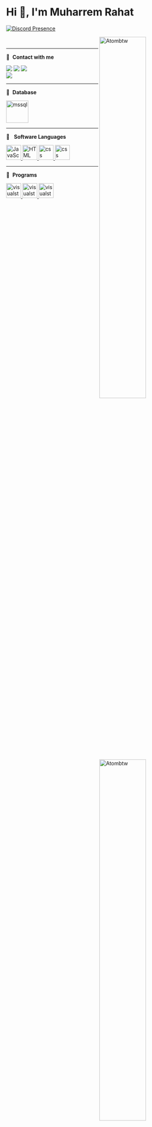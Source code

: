# Hi 👋, I'm Muharrem Rahat

[![Discord Presence](https://lanyard-profile-readme.vercel.app/api/365115548872212482 )](https://discord.com/users/atombtw#2658) 

<p><img align="right" width="50%" src="https://github-readme-stats.vercel.app/api/top-langs?username=Atombtw&theme=dark&show_icons=true&locale=en&layout=compact" alt="Atombtw"  /></p><p>&nbsp;<img align="right" width="50%" src="https://github-readme-stats.vercel.app/api?username=Atombtw&theme=dark&show_icons=true&locale=en" alt="Atombtw"  ></p>
<hr />

🔗 &nbsp;**Contact with me**
<p align="left">
<a href="https://discord.gg/ud7vnGd" target"blank_"><img src="https://img.shields.io/badge/Sea Team%20-7289DA.svg?&style=for-the-badge&logo=discord&logoColor=white"></a>
<a href="https://open.spotify.com/user/khdpmt5yinktmfujo1gsgax2b" target"blank_"><img src="https://img.shields.io/badge/Spotify%20-1ed760.svg?&style=for-the-badge&logo=spotify&logoColor=white"></a>
<a href="https://www.instagram.com/atombtw/" target"blank_"><img src="https://img.shields.io/badge/INSTAGRAM%20-DC3175.svg?&style=for-the-badge&logo=instagram&logoColor=white"></a>
</br><img src="https://komarev.com/ghpvc/?username=Atombtw&color=dc143c"/>
<hr />

🔗 &nbsp;**Database**
<p align="left">
<a href="https://www.microsoft.com/tr-tr/sql-server/sql-server-2019" target="_blank"> <img src="https://cdn.iconscout.com/icon/free/png-256/msql-458152.png" alt="mssql" width="60" height="60"/> </a>
 <hr /> 
 
🔗 &nbsp; **Software Languages**
<p align="left">  
<a href="#" target="_blank"> <img src="https://buldumz.com/wp-content/uploads/2021/03/JavaScript-yazilim-dili-300x300.png" alt="JavaScript" width="40" height="40"/> </a>
<a href="#" target="_blank"> <img src="https://cdn-icons-png.flaticon.com/512/732/732212.png" alt="HTML" width="40" height="40"/> </a>
<a href="#" target="_blank"> <img src="https://static.cdnlogo.com/logos/c/18/css.svg" alt="css" width="40" height="40"/> </a>
 <a href="#" target="_blank"> <img src="https://cdn.iconscout.com/icon/free/png-256/csharp-1-1175241.png" alt="css" width="40" height="40"/> </a>
 <hr />
 
🔗 &nbsp;**Programs**
<p align="left">
<a href="https://www.photoshop.com/en" target="_blank"> <img src="https://upload.wikimedia.org/wikipedia/commons/thumb/9/9a/Visual_Studio_Code_1.35_icon.svg/2048px-Visual_Studio_Code_1.35_icon.svg.png" alt="visualstudio" width="40" height="40"/> </a>
<a href="https://nodejs.org/en/" target="_blank"> <img src="https://www.pikpng.com/pngl/b/430-4309640_js-logo-nodejs-logo-clipart.png" alt="visualstudio" width="40" height="40"/> </a>
 <a href="https://visualstudio.microsoft.com/en/" target="_blank"> <img src="https://cdn.iconscout.com/icon/free/png-256/visualstudio-1-1174964.png" alt="visualstudio" width="40" height="40"/> </a>

<svg viewBox="-16 -32 880 192" width="880" height="192" xmlns="http://www.w3.org/2000/svg"><desc>Generated with https://github.com/Platane/snk</desc><style>@keyframes c0{1.06%{fill:var(--c1)}1.08%,to{fill:var(--ce)}}@keyframes c1{92.52%{fill:var(--c4)}92.54%,to{fill:var(--ce)}}@keyframes c2{50.17%{fill:var(--c2)}50.19%,to{fill:var(--ce)}}@keyframes c3{50.52%{fill:var(--c2)}50.54%,to{fill:var(--ce)}}@keyframes c4{89.67%{fill:var(--c3)}89.69%,to{fill:var(--ce)}}@keyframes c5{49.81%{fill:var(--c2)}49.83%,to{fill:var(--ce)}}@keyframes c6{90.74%{fill:var(--c3)}90.76%,to{fill:var(--ce)}}@keyframes c7{44.83%{fill:var(--c2)}44.85%,to{fill:var(--ce)}}@keyframes c8{44.47%{fill:var(--c1)}44.49%,to{fill:var(--ce)}}@keyframes c9{88.96%{fill:var(--c3)}88.98%,to{fill:var(--ce)}}@keyframes ca{49.46%{fill:var(--c2)}49.48%,to{fill:var(--ce)}}@keyframes cb{46.97%{fill:var(--c2)}46.99%,to{fill:var(--ce)}}@keyframes cc{49.1%{fill:var(--c2)}49.12%,to{fill:var(--ce)}}@keyframes cd{87.89%{fill:var(--c3)}87.91%,to{fill:var(--ce)}}@keyframes ce{45.54%{fill:var(--c2)}45.56%,to{fill:var(--ce)}}@keyframes cf{45.9%{fill:var(--c2)}45.92%,to{fill:var(--ce)}}@keyframes cg{19.56%{fill:var(--c1)}19.58%,to{fill:var(--ce)}}@keyframes ch{19.92%{fill:var(--c1)}19.94%,to{fill:var(--ce)}}@keyframes ci{4.97%{fill:var(--c1)}4.99%,to{fill:var(--ce)}}@keyframes cj{6.75%{fill:var(--c1)}6.77%,to{fill:var(--ce)}}@keyframes ck{7.11%{fill:var(--c1)}7.13%,to{fill:var(--ce)}}@keyframes cl{94.3%{fill:var(--c4)}94.32%,to{fill:var(--ce)}}@keyframes cm{20.27%{fill:var(--c1)}20.29%,to{fill:var(--ce)}}@keyframes cn{5.33%{fill:var(--c1)}5.35%,to{fill:var(--ce)}}@keyframes co{7.46%{fill:var(--c1)}7.48%,to{fill:var(--ce)}}@keyframes cp{7.82%{fill:var(--c1)}7.84%,to{fill:var(--ce)}}@keyframes cq{95.36%{fill:var(--c4)}95.38%,to{fill:var(--ce)}}@keyframes cr{5.68%{fill:var(--c1)}5.7%,to{fill:var(--ce)}}@keyframes cs{8.18%{fill:var(--c1)}8.2%,to{fill:var(--ce)}}@keyframes ct{9.24%{fill:var(--c1)}9.26%,to{fill:var(--ce)}}@keyframes cu{56.57%{fill:var(--c2)}56.59%,to{fill:var(--ce)}}@keyframes cv{54.79%{fill:var(--c2)}54.81%,to{fill:var(--ce)}}@keyframes cw{16.72%{fill:var(--c1)}16.74%,to{fill:var(--ce)}}@keyframes cx{55.15%{fill:var(--c2)}55.17%,to{fill:var(--ce)}}@keyframes cy{11.02%{fill:var(--c1)}11.04%,to{fill:var(--ce)}}@keyframes cz{11.38%{fill:var(--c1)}11.4%,to{fill:var(--ce)}}@keyframes c10{16%{fill:var(--c1)}16.02%,to{fill:var(--ce)}}@keyframes c11{11.73%{fill:var(--c1)}11.75%,to{fill:var(--ce)}}@keyframes c12{58.71%{fill:var(--c2)}58.73%,to{fill:var(--ce)}}@keyframes c13{12.45%{fill:var(--c1)}12.47%,to{fill:var(--ce)}}@keyframes c14{13.51%{fill:var(--c1)}13.53%,to{fill:var(--ce)}}@keyframes c15{13.87%{fill:var(--c1)}13.89%,to{fill:var(--ce)}}@keyframes c16{59.42%{fill:var(--c2)}59.44%,to{fill:var(--ce)}}@keyframes c17{82.2%{fill:var(--c3)}82.22%,to{fill:var(--ce)}}@keyframes c18{61.2%{fill:var(--c2)}61.22%,to{fill:var(--ce)}}@keyframes c19{27.75%{fill:var(--c1)}27.77%,to{fill:var(--ce)}}@keyframes c1a{34.15%{fill:var(--c1)}34.17%,to{fill:var(--ce)}}@keyframes c1b{33.8%{fill:var(--c1)}33.82%,to{fill:var(--ce)}}@keyframes c1c{63.69%{fill:var(--c2)}63.71%,to{fill:var(--ce)}}@keyframes c1d{29.17%{fill:var(--c1)}29.19%,to{fill:var(--ce)}}@keyframes c1e{31.31%{fill:var(--c1)}31.33%,to{fill:var(--ce)}}@keyframes c1f{66.89%{fill:var(--c2)}66.91%,to{fill:var(--ce)}}@keyframes c1g{70.45%{fill:var(--c2)}70.47%,to{fill:var(--ce)}}@keyframes c1h{71.16%{fill:var(--c3)}71.18%,to{fill:var(--ce)}}@keyframes c1i{70.81%{fill:var(--c2)}70.83%,to{fill:var(--ce)}}@keyframes u0{1.06%{transform:scale(0,1)}1.08%,4.97%{transform:scale(.04,1)}4.99%,5.33%{transform:scale(.07,1)}5.35%,5.68%{transform:scale(.11,1)}5.7%,6.75%{transform:scale(.15,1)}6.77%,7.11%{transform:scale(.19,1)}7.13%,7.46%{transform:scale(.22,1)}7.48%,7.82%{transform:scale(.26,1)}7.84%,8.18%{transform:scale(.3,1)}8.2%,9.24%{transform:scale(.33,1)}11.02%,9.26%{transform:scale(.37,1)}11.04%,11.38%{transform:scale(.41,1)}11.4%,11.73%{transform:scale(.44,1)}11.75%,12.45%{transform:scale(.48,1)}12.47%,13.51%{transform:scale(.52,1)}13.53%,13.87%{transform:scale(.56,1)}13.89%,16%{transform:scale(.59,1)}16.02%,16.72%{transform:scale(.63,1)}16.74%,19.56%{transform:scale(.67,1)}19.58%,19.92%{transform:scale(.7,1)}19.94%,20.27%{transform:scale(.74,1)}20.29%,27.75%{transform:scale(.78,1)}27.77%,29.17%{transform:scale(.81,1)}29.19%,31.31%{transform:scale(.85,1)}31.33%,33.8%{transform:scale(.89,1)}33.82%,34.15%{transform:scale(.93,1)}34.17%,44.47%{transform:scale(.96,1)}44.49%,to{transform:scale(1,1)}}@keyframes u1{44.83%{transform:scale(0,1)}44.85%,45.54%{transform:scale(.05,1)}45.56%,45.9%{transform:scale(.11,1)}45.92%,46.97%{transform:scale(.16,1)}46.99%,49.1%{transform:scale(.21,1)}49.12%,49.46%{transform:scale(.26,1)}49.48%,49.81%{transform:scale(.32,1)}49.83%,50.17%{transform:scale(.37,1)}50.19%,50.52%{transform:scale(.42,1)}50.54%,54.79%{transform:scale(.47,1)}54.81%,55.15%{transform:scale(.53,1)}55.17%,56.57%{transform:scale(.58,1)}56.59%,58.71%{transform:scale(.63,1)}58.73%,59.42%{transform:scale(.68,1)}59.44%,61.2%{transform:scale(.74,1)}61.22%,63.69%{transform:scale(.79,1)}63.71%,66.89%{transform:scale(.84,1)}66.91%,70.45%{transform:scale(.89,1)}70.47%,70.81%{transform:scale(.95,1)}70.83%,to{transform:scale(1,1)}}@keyframes u2{71.16%{transform:scale(0,1)}71.18%,82.2%{transform:scale(.17,1)}82.22%,87.89%{transform:scale(.33,1)}87.91%,88.96%{transform:scale(.5,1)}88.98%,89.67%{transform:scale(.67,1)}89.69%,90.74%{transform:scale(.83,1)}90.76%,to{transform:scale(1,1)}}@keyframes u3{92.52%{transform:scale(0,1)}92.54%,94.3%{transform:scale(.33,1)}94.32%,95.36%{transform:scale(.67,1)}95.38%,to{transform:scale(1,1)}}@keyframes s0{0%,99.64%{transform:translate(0,-16px)}1.07%{transform:translate(0,32px)}1.42%{transform:translate(-16px,32px)}1.78%{transform:translate(-16px,16px)}2.49%,90.04%{transform:translate(16px,16px)}3.2%{transform:translate(16px,-16px)}4.63%{transform:translate(80px,-16px)}4.98%{transform:translate(80px,0)}5.69%{transform:translate(112px,0)}6.05%{transform:translate(112px,16px)}6.76%,97.15%{transform:translate(80px,16px)}7.12%{transform:translate(80px,32px)}7.47%{transform:translate(96px,32px)}18.51%,7.83%,94.66%{transform:translate(96px,48px)}8.9%{transform:translate(144px,48px)}9.61%{transform:translate(144px,16px)}10.68%{transform:translate(192px,16px)}11.03%{transform:translate(192px,32px)}12.46%{transform:translate(256px,32px)}13.88%{transform:translate(256px,96px)}14.23%{transform:translate(240px,96px)}15.3%{transform:translate(240px,48px)}18.86%{transform:translate(96px,64px)}19.57%,43.06%{transform:translate(64px,64px)}19.93%{transform:translate(64px,80px)}20.28%,95.73%{transform:translate(80px,80px)}20.64%{transform:translate(80px,64px)}25.27%,38.08%{transform:translate(288px,64px)}25.62%,37.72%{transform:translate(288px,48px)}27.4%{transform:translate(368px,48px)}27.76%{transform:translate(368px,64px)}28.47%{transform:translate(400px,64px)}28.83%{transform:translate(400px,80px)}30.6%{transform:translate(480px,80px)}32.03%{transform:translate(480px,16px)}33.81%{transform:translate(400px,16px)}34.16%{transform:translate(400px,0)}34.52%{transform:translate(384px,0)}35.23%{transform:translate(384px,32px)}37.01%{transform:translate(304px,32px)}37.37%{transform:translate(304px,48px)}43.42%{transform:translate(64px,48px)}43.77%{transform:translate(48px,48px)}44.13%,46.26%{transform:translate(48px,32px)}44.48%,89.32%{transform:translate(32px,32px)}44.84%,90.39%{transform:translate(32px,16px)}45.55%,47.69%,97.51%{transform:translate(64px,16px)}45.91%{transform:translate(64px,32px)}46.98%{transform:translate(48px,0)}47.33%{transform:translate(64px,0)}48.04%{transform:translate(48px,16px)}49.11%,87.54%{transform:translate(48px,64px)}50.18%{transform:translate(0,64px)}50.53%{transform:translate(0,80px)}51.25%,88.26%{transform:translate(32px,80px)}51.6%{transform:translate(32px,64px)}54.45%{transform:translate(160px,64px)}54.8%{transform:translate(160px,80px)}55.16%{transform:translate(176px,80px)}56.23%{transform:translate(176px,32px)}56.58%{transform:translate(160px,32px)}56.94%{transform:translate(160px,16px)}60.14%{transform:translate(304px,16px)}61.21%{transform:translate(304px,64px)}70.11%{transform:translate(704px,64px)}70.46%{transform:translate(704px,48px)}70.82%{transform:translate(720px,48px)}71.17%{transform:translate(720px,32px)}81.14%{transform:translate(272px,32px)}82.21%{transform:translate(272px,80px)}82.56%{transform:translate(256px,80px)}82.92%{transform:translate(256px,64px)}87.9%{transform:translate(48px,80px)}89.68%{transform:translate(16px,32px)}90.75%{transform:translate(32px,0)}91.46%{transform:translate(0,0)}92.53%{transform:translate(0,48px)}95.37%{transform:translate(96px,80px)}98.22%{transform:translate(64px,-16px)}}@keyframes s1{0%,3.56%,99.64%{transform:translate(16px,-16px)}.36%{transform:translate(0,-16px)}1.42%{transform:translate(0,32px)}1.78%{transform:translate(-16px,32px)}2.14%{transform:translate(-16px,16px)}2.85%,90.39%{transform:translate(16px,16px)}4.98%{transform:translate(80px,-16px)}5.34%{transform:translate(80px,0)}6.05%{transform:translate(112px,0)}6.41%{transform:translate(112px,16px)}7.12%,97.51%{transform:translate(80px,16px)}7.47%{transform:translate(80px,32px)}7.83%{transform:translate(96px,32px)}18.86%,8.19%,95.02%{transform:translate(96px,48px)}9.25%{transform:translate(144px,48px)}9.96%{transform:translate(144px,16px)}11.03%{transform:translate(192px,16px)}11.39%{transform:translate(192px,32px)}12.81%{transform:translate(256px,32px)}14.23%{transform:translate(256px,96px)}14.59%{transform:translate(240px,96px)}15.66%{transform:translate(240px,48px)}19.22%{transform:translate(96px,64px)}19.93%,43.42%{transform:translate(64px,64px)}20.28%{transform:translate(64px,80px)}20.64%,96.09%{transform:translate(80px,80px)}21%{transform:translate(80px,64px)}25.62%,38.43%{transform:translate(288px,64px)}25.98%,38.08%{transform:translate(288px,48px)}27.76%{transform:translate(368px,48px)}28.11%{transform:translate(368px,64px)}28.83%{transform:translate(400px,64px)}29.18%{transform:translate(400px,80px)}30.96%{transform:translate(480px,80px)}32.38%{transform:translate(480px,16px)}34.16%{transform:translate(400px,16px)}34.52%{transform:translate(400px,0)}34.88%{transform:translate(384px,0)}35.59%{transform:translate(384px,32px)}37.37%{transform:translate(304px,32px)}37.72%{transform:translate(304px,48px)}43.77%{transform:translate(64px,48px)}44.13%{transform:translate(48px,48px)}44.48%,46.62%{transform:translate(48px,32px)}44.84%,89.68%{transform:translate(32px,32px)}45.2%,90.75%{transform:translate(32px,16px)}45.91%,48.04%,97.86%{transform:translate(64px,16px)}46.26%{transform:translate(64px,32px)}47.33%{transform:translate(48px,0)}47.69%{transform:translate(64px,0)}48.4%{transform:translate(48px,16px)}49.47%,87.9%{transform:translate(48px,64px)}50.53%{transform:translate(0,64px)}50.89%{transform:translate(0,80px)}51.6%,88.61%{transform:translate(32px,80px)}51.96%{transform:translate(32px,64px)}54.8%{transform:translate(160px,64px)}55.16%{transform:translate(160px,80px)}55.52%{transform:translate(176px,80px)}56.58%{transform:translate(176px,32px)}56.94%{transform:translate(160px,32px)}57.3%{transform:translate(160px,16px)}60.5%{transform:translate(304px,16px)}61.57%{transform:translate(304px,64px)}70.46%{transform:translate(704px,64px)}70.82%{transform:translate(704px,48px)}71.17%{transform:translate(720px,48px)}71.53%{transform:translate(720px,32px)}81.49%{transform:translate(272px,32px)}82.56%{transform:translate(272px,80px)}82.92%{transform:translate(256px,80px)}83.27%{transform:translate(256px,64px)}88.26%{transform:translate(48px,80px)}90.04%{transform:translate(16px,32px)}91.1%{transform:translate(32px,0)}91.81%{transform:translate(0,0)}92.88%{transform:translate(0,48px)}95.73%{transform:translate(96px,80px)}98.58%{transform:translate(64px,-16px)}}@keyframes s2{0%,99.64%{transform:translate(32px,-16px)}.71%{transform:translate(0,-16px)}1.78%{transform:translate(0,32px)}2.14%{transform:translate(-16px,32px)}2.49%{transform:translate(-16px,16px)}3.2%,90.75%{transform:translate(16px,16px)}3.91%{transform:translate(16px,-16px)}5.34%{transform:translate(80px,-16px)}5.69%{transform:translate(80px,0)}6.41%{transform:translate(112px,0)}6.76%{transform:translate(112px,16px)}7.47%,97.86%{transform:translate(80px,16px)}7.83%{transform:translate(80px,32px)}8.19%{transform:translate(96px,32px)}19.22%,8.54%,95.37%{transform:translate(96px,48px)}9.61%{transform:translate(144px,48px)}10.32%{transform:translate(144px,16px)}11.39%{transform:translate(192px,16px)}11.74%{transform:translate(192px,32px)}13.17%{transform:translate(256px,32px)}14.59%{transform:translate(256px,96px)}14.95%{transform:translate(240px,96px)}16.01%{transform:translate(240px,48px)}19.57%{transform:translate(96px,64px)}20.28%,43.77%{transform:translate(64px,64px)}20.64%{transform:translate(64px,80px)}21%,96.44%{transform:translate(80px,80px)}21.35%{transform:translate(80px,64px)}25.98%,38.79%{transform:translate(288px,64px)}26.33%,38.43%{transform:translate(288px,48px)}28.11%{transform:translate(368px,48px)}28.47%{transform:translate(368px,64px)}29.18%{transform:translate(400px,64px)}29.54%{transform:translate(400px,80px)}31.32%{transform:translate(480px,80px)}32.74%{transform:translate(480px,16px)}34.52%{transform:translate(400px,16px)}34.88%{transform:translate(400px,0)}35.23%{transform:translate(384px,0)}35.94%{transform:translate(384px,32px)}37.72%{transform:translate(304px,32px)}38.08%{transform:translate(304px,48px)}44.13%{transform:translate(64px,48px)}44.48%{transform:translate(48px,48px)}44.84%,46.98%{transform:translate(48px,32px)}45.2%,90.04%{transform:translate(32px,32px)}45.55%,91.1%{transform:translate(32px,16px)}46.26%,48.4%,98.22%{transform:translate(64px,16px)}46.62%{transform:translate(64px,32px)}47.69%{transform:translate(48px,0)}48.04%{transform:translate(64px,0)}48.75%{transform:translate(48px,16px)}49.82%,88.26%{transform:translate(48px,64px)}50.89%{transform:translate(0,64px)}51.25%{transform:translate(0,80px)}51.96%,88.97%{transform:translate(32px,80px)}52.31%{transform:translate(32px,64px)}55.16%{transform:translate(160px,64px)}55.52%{transform:translate(160px,80px)}55.87%{transform:translate(176px,80px)}56.94%{transform:translate(176px,32px)}57.3%{transform:translate(160px,32px)}57.65%{transform:translate(160px,16px)}60.85%{transform:translate(304px,16px)}61.92%{transform:translate(304px,64px)}70.82%{transform:translate(704px,64px)}71.17%{transform:translate(704px,48px)}71.53%{transform:translate(720px,48px)}71.89%{transform:translate(720px,32px)}81.85%{transform:translate(272px,32px)}82.92%{transform:translate(272px,80px)}83.27%{transform:translate(256px,80px)}83.63%{transform:translate(256px,64px)}88.61%{transform:translate(48px,80px)}90.39%{transform:translate(16px,32px)}91.46%{transform:translate(32px,0)}92.17%{transform:translate(0,0)}93.24%{transform:translate(0,48px)}96.09%{transform:translate(96px,80px)}98.93%{transform:translate(64px,-16px)}}@keyframes s3{0%,99.64%{transform:translate(48px,-16px)}1.07%{transform:translate(0,-16px)}2.14%{transform:translate(0,32px)}2.49%{transform:translate(-16px,32px)}2.85%{transform:translate(-16px,16px)}3.56%,91.1%{transform:translate(16px,16px)}4.27%{transform:translate(16px,-16px)}5.69%{transform:translate(80px,-16px)}6.05%{transform:translate(80px,0)}6.76%{transform:translate(112px,0)}7.12%{transform:translate(112px,16px)}7.83%,98.22%{transform:translate(80px,16px)}8.19%{transform:translate(80px,32px)}8.54%{transform:translate(96px,32px)}19.57%,8.9%,95.73%{transform:translate(96px,48px)}9.96%{transform:translate(144px,48px)}10.68%{transform:translate(144px,16px)}11.74%{transform:translate(192px,16px)}12.1%{transform:translate(192px,32px)}13.52%{transform:translate(256px,32px)}14.95%{transform:translate(256px,96px)}15.3%{transform:translate(240px,96px)}16.37%{transform:translate(240px,48px)}19.93%{transform:translate(96px,64px)}20.64%,44.13%{transform:translate(64px,64px)}21%{transform:translate(64px,80px)}21.35%,96.8%{transform:translate(80px,80px)}21.71%{transform:translate(80px,64px)}26.33%,39.15%{transform:translate(288px,64px)}26.69%,38.79%{transform:translate(288px,48px)}28.47%{transform:translate(368px,48px)}28.83%{transform:translate(368px,64px)}29.54%{transform:translate(400px,64px)}29.89%{transform:translate(400px,80px)}31.67%{transform:translate(480px,80px)}33.1%{transform:translate(480px,16px)}34.88%{transform:translate(400px,16px)}35.23%{transform:translate(400px,0)}35.59%{transform:translate(384px,0)}36.3%{transform:translate(384px,32px)}38.08%{transform:translate(304px,32px)}38.43%{transform:translate(304px,48px)}44.48%{transform:translate(64px,48px)}44.84%{transform:translate(48px,48px)}45.2%,47.33%{transform:translate(48px,32px)}45.55%,90.39%{transform:translate(32px,32px)}45.91%,91.46%{transform:translate(32px,16px)}46.62%,48.75%,98.58%{transform:translate(64px,16px)}46.98%{transform:translate(64px,32px)}48.04%{transform:translate(48px,0)}48.4%{transform:translate(64px,0)}49.11%{transform:translate(48px,16px)}50.18%,88.61%{transform:translate(48px,64px)}51.25%{transform:translate(0,64px)}51.6%{transform:translate(0,80px)}52.31%,89.32%{transform:translate(32px,80px)}52.67%{transform:translate(32px,64px)}55.52%{transform:translate(160px,64px)}55.87%{transform:translate(160px,80px)}56.23%{transform:translate(176px,80px)}57.3%{transform:translate(176px,32px)}57.65%{transform:translate(160px,32px)}58.01%{transform:translate(160px,16px)}61.21%{transform:translate(304px,16px)}62.28%{transform:translate(304px,64px)}71.17%{transform:translate(704px,64px)}71.53%{transform:translate(704px,48px)}71.89%{transform:translate(720px,48px)}72.24%{transform:translate(720px,32px)}82.21%{transform:translate(272px,32px)}83.27%{transform:translate(272px,80px)}83.63%{transform:translate(256px,80px)}83.99%{transform:translate(256px,64px)}88.97%{transform:translate(48px,80px)}90.75%{transform:translate(16px,32px)}91.81%{transform:translate(32px,0)}92.53%{transform:translate(0,0)}93.59%{transform:translate(0,48px)}96.44%{transform:translate(96px,80px)}99.29%{transform:translate(64px,-16px)}}:root{--cb:#1b1f230a;--cs:purple;--ce:#ebedf0;--c0:#ebedf0;--c1:#9be9a8;--c2:#40c463;--c3:#30a14e;--c4:#216e39}@media (prefers-color-scheme:dark){:root{--cb:#1b1f230a;--cs:purple;--ce:#161b22;--c1:#01311f;--c2:#034525;--c3:#0f6d31;--c4:#00c647}}.c{shape-rendering:geometricPrecision;fill:var(--ce);stroke-width:1px;stroke:var(--cb);animation:none 28100ms linear infinite}.c.c0{fill:var(--c1);animation-name:c0}.c.c1{fill:var(--c4);animation-name:c1}.c.c2,.c.c3{fill:var(--c2);animation-name:c2}.c.c3{animation-name:c3}.c.c4{fill:var(--c3);animation-name:c4}.c.c5{fill:var(--c2);animation-name:c5}.c.c6{fill:var(--c3);animation-name:c6}.c.c7{fill:var(--c2);animation-name:c7}.c.c8{fill:var(--c1);animation-name:c8}.c.c9{fill:var(--c3);animation-name:c9}.c.ca,.c.cb,.c.cc{fill:var(--c2);animation-name:ca}.c.cb,.c.cc{animation-name:cb}.c.cc{animation-name:cc}.c.cd{fill:var(--c3);animation-name:cd}.c.ce,.c.cf{fill:var(--c2);animation-name:ce}.c.cf{animation-name:cf}.c.cg,.c.ch{fill:var(--c1);animation-name:cg}.c.ch{animation-name:ch}.c.ci,.c.cj,.c.ck{fill:var(--c1);animation-name:ci}.c.cj,.c.ck{animation-name:cj}.c.ck{animation-name:ck}.c.cl{fill:var(--c4);animation-name:cl}.c.cm{fill:var(--c1);animation-name:cm}.c.cn,.c.co,.c.cp{fill:var(--c1);animation-name:cn}.c.co,.c.cp{animation-name:co}.c.cp{animation-name:cp}.c.cq{fill:var(--c4);animation-name:cq}.c.cr,.c.cs,.c.ct{fill:var(--c1);animation-name:cr}.c.cs,.c.ct{animation-name:cs}.c.ct{animation-name:ct}.c.cu,.c.cv{fill:var(--c2);animation-name:cu}.c.cv{animation-name:cv}.c.cw{fill:var(--c1);animation-name:cw}.c.cx{fill:var(--c2);animation-name:cx}.c.cy{fill:var(--c1);animation-name:cy}.c.c10,.c.c11,.c.cz{fill:var(--c1);animation-name:cz}.c.c10,.c.c11{animation-name:c10}.c.c11{animation-name:c11}.c.c12{fill:var(--c2);animation-name:c12}.c.c13,.c.c14,.c.c15{fill:var(--c1);animation-name:c13}.c.c14,.c.c15{animation-name:c14}.c.c15{animation-name:c15}.c.c16{fill:var(--c2);animation-name:c16}.c.c17{fill:var(--c3);animation-name:c17}.c.c18{fill:var(--c2);animation-name:c18}.c.c19,.c.c1a,.c.c1b{fill:var(--c1);animation-name:c19}.c.c1a,.c.c1b{animation-name:c1a}.c.c1b{animation-name:c1b}.c.c1c{fill:var(--c2);animation-name:c1c}.c.c1d,.c.c1e{fill:var(--c1);animation-name:c1d}.c.c1e{animation-name:c1e}.c.c1f,.c.c1g{fill:var(--c2);animation-name:c1f}.c.c1g{animation-name:c1g}.c.c1h{fill:var(--c3);animation-name:c1h}.c.c1i{fill:var(--c2);animation-name:c1i}.s,.u{animation:none linear 28100ms infinite}.u,.u.u0{transform-origin:0 0}.u{transform:scale(0,1)}.u.u0{fill:var(--c1);animation-name:u0}.u.u1{fill:var(--c2);animation-name:u1;transform-origin:416.3px 0}.u.u2{fill:var(--c3);animation-name:u2;transform-origin:709.2px 0}.u.u3{fill:var(--c4);animation-name:u3;transform-origin:801.7px 0}.s{shape-rendering:geometricPrecision;fill:var(--cs)}.s.s0{transform:translate(0,-16px);animation-name:s0}.s.s1{transform:translate(16px,-16px);animation-name:s1}.s.s2{transform:translate(32px,-16px);animation-name:s2}.s.s3{transform:translate(48px,-16px);animation-name:s3}</style><rect class="c" x="2" y="2" rx="2" ry="2" width="12" height="12"/><rect class="c" x="2" y="18" rx="2" ry="2" width="12" height="12"/><rect class="c c0" x="2" y="34" rx="2" ry="2" width="12" height="12"/><rect class="c c1" x="2" y="50" rx="2" ry="2" width="12" height="12"/><rect class="c c2" x="2" y="66" rx="2" ry="2" width="12" height="12"/><rect class="c c3" x="2" y="82" rx="2" ry="2" width="12" height="12"/><rect class="c" x="2" y="98" rx="2" ry="2" width="12" height="12"/><rect class="c" x="18" y="2" rx="2" ry="2" width="12" height="12"/><rect class="c" x="18" y="18" rx="2" ry="2" width="12" height="12"/><rect class="c c4" x="18" y="34" rx="2" ry="2" width="12" height="12"/><rect class="c" x="18" y="50" rx="2" ry="2" width="12" height="12"/><rect class="c c5" x="18" y="66" rx="2" ry="2" width="12" height="12"/><rect class="c" x="18" y="82" rx="2" ry="2" width="12" height="12"/><rect class="c" x="18" y="98" rx="2" ry="2" width="12" height="12"/><rect class="c c6" x="34" y="2" rx="2" ry="2" width="12" height="12"/><rect class="c c7" x="34" y="18" rx="2" ry="2" width="12" height="12"/><rect class="c c8" x="34" y="34" rx="2" ry="2" width="12" height="12"/><rect class="c c9" x="34" y="50" rx="2" ry="2" width="12" height="12"/><rect class="c ca" x="34" y="66" rx="2" ry="2" width="12" height="12"/><rect class="c" x="34" y="82" rx="2" ry="2" width="12" height="12"/><rect class="c" x="34" y="98" rx="2" ry="2" width="12" height="12"/><rect class="c cb" x="50" y="2" rx="2" ry="2" width="12" height="12"/><rect class="c" x="50" y="18" rx="2" ry="2" width="12" height="12"/><rect class="c" x="50" y="34" rx="2" ry="2" width="12" height="12"/><rect class="c" x="50" y="50" rx="2" ry="2" width="12" height="12"/><rect class="c cc" x="50" y="66" rx="2" ry="2" width="12" height="12"/><rect class="c cd" x="50" y="82" rx="2" ry="2" width="12" height="12"/><rect class="c" x="50" y="98" rx="2" ry="2" width="12" height="12"/><rect class="c" x="66" y="2" rx="2" ry="2" width="12" height="12"/><rect class="c ce" x="66" y="18" rx="2" ry="2" width="12" height="12"/><rect class="c cf" x="66" y="34" rx="2" ry="2" width="12" height="12"/><rect class="c" x="66" y="50" rx="2" ry="2" width="12" height="12"/><rect class="c cg" x="66" y="66" rx="2" ry="2" width="12" height="12"/><rect class="c ch" x="66" y="82" rx="2" ry="2" width="12" height="12"/><rect class="c" x="66" y="98" rx="2" ry="2" width="12" height="12"/><rect class="c ci" x="82" y="2" rx="2" ry="2" width="12" height="12"/><rect class="c cj" x="82" y="18" rx="2" ry="2" width="12" height="12"/><rect class="c ck" x="82" y="34" rx="2" ry="2" width="12" height="12"/><rect class="c cl" x="82" y="50" rx="2" ry="2" width="12" height="12"/><rect class="c" x="82" y="66" rx="2" ry="2" width="12" height="12"/><rect class="c cm" x="82" y="82" rx="2" ry="2" width="12" height="12"/><rect class="c" x="82" y="98" rx="2" ry="2" width="12" height="12"/><rect class="c cn" x="98" y="2" rx="2" ry="2" width="12" height="12"/><rect class="c" x="98" y="18" rx="2" ry="2" width="12" height="12"/><rect class="c co" x="98" y="34" rx="2" ry="2" width="12" height="12"/><rect class="c cp" x="98" y="50" rx="2" ry="2" width="12" height="12"/><rect class="c" x="98" y="66" rx="2" ry="2" width="12" height="12"/><rect class="c cq" x="98" y="82" rx="2" ry="2" width="12" height="12"/><rect class="c" x="98" y="98" rx="2" ry="2" width="12" height="12"/><rect class="c cr" x="114" y="2" rx="2" ry="2" width="12" height="12"/><rect class="c" x="114" y="18" rx="2" ry="2" width="12" height="12"/><rect class="c" x="114" y="34" rx="2" ry="2" width="12" height="12"/><rect class="c cs" x="114" y="50" rx="2" ry="2" width="12" height="12"/><rect class="c" x="114" y="66" rx="2" ry="2" width="12" height="12"/><rect class="c" x="114" y="82" rx="2" ry="2" width="12" height="12"/><rect class="c" x="114" y="98" rx="2" ry="2" width="12" height="12"/><rect class="c" x="130" y="2" rx="2" ry="2" width="12" height="12"/><rect class="c" x="130" y="18" rx="2" ry="2" width="12" height="12"/><rect class="c" x="130" y="34" rx="2" ry="2" width="12" height="12"/><rect class="c" x="130" y="50" rx="2" ry="2" width="12" height="12"/><rect class="c" x="130" y="66" rx="2" ry="2" width="12" height="12"/><rect class="c" x="130" y="82" rx="2" ry="2" width="12" height="12"/><rect class="c" x="130" y="98" rx="2" ry="2" width="12" height="12"/><rect class="c" x="146" y="2" rx="2" ry="2" width="12" height="12"/><rect class="c" x="146" y="18" rx="2" ry="2" width="12" height="12"/><rect class="c ct" x="146" y="34" rx="2" ry="2" width="12" height="12"/><rect class="c" x="146" y="50" rx="2" ry="2" width="12" height="12"/><rect class="c" x="146" y="66" rx="2" ry="2" width="12" height="12"/><rect class="c" x="146" y="82" rx="2" ry="2" width="12" height="12"/><rect class="c" x="146" y="98" rx="2" ry="2" width="12" height="12"/><rect class="c" x="162" y="2" rx="2" ry="2" width="12" height="12"/><rect class="c" x="162" y="18" rx="2" ry="2" width="12" height="12"/><rect class="c cu" x="162" y="34" rx="2" ry="2" width="12" height="12"/><rect class="c" x="162" y="50" rx="2" ry="2" width="12" height="12"/><rect class="c" x="162" y="66" rx="2" ry="2" width="12" height="12"/><rect class="c cv" x="162" y="82" rx="2" ry="2" width="12" height="12"/><rect class="c" x="162" y="98" rx="2" ry="2" width="12" height="12"/><rect class="c" x="178" y="2" rx="2" ry="2" width="12" height="12"/><rect class="c" x="178" y="18" rx="2" ry="2" width="12" height="12"/><rect class="c" x="178" y="34" rx="2" ry="2" width="12" height="12"/><rect class="c cw" x="178" y="50" rx="2" ry="2" width="12" height="12"/><rect class="c" x="178" y="66" rx="2" ry="2" width="12" height="12"/><rect class="c cx" x="178" y="82" rx="2" ry="2" width="12" height="12"/><rect class="c" x="178" y="98" rx="2" ry="2" width="12" height="12"/><rect class="c" x="194" y="2" rx="2" ry="2" width="12" height="12"/><rect class="c" x="194" y="18" rx="2" ry="2" width="12" height="12"/><rect class="c cy" x="194" y="34" rx="2" ry="2" width="12" height="12"/><rect class="c" x="194" y="50" rx="2" ry="2" width="12" height="12"/><rect class="c" x="194" y="66" rx="2" ry="2" width="12" height="12"/><rect class="c" x="194" y="82" rx="2" ry="2" width="12" height="12"/><rect class="c" x="194" y="98" rx="2" ry="2" width="12" height="12"/><rect class="c" x="210" y="2" rx="2" ry="2" width="12" height="12"/><rect class="c" x="210" y="18" rx="2" ry="2" width="12" height="12"/><rect class="c cz" x="210" y="34" rx="2" ry="2" width="12" height="12"/><rect class="c c10" x="210" y="50" rx="2" ry="2" width="12" height="12"/><rect class="c" x="210" y="66" rx="2" ry="2" width="12" height="12"/><rect class="c" x="210" y="82" rx="2" ry="2" width="12" height="12"/><rect class="c" x="210" y="98" rx="2" ry="2" width="12" height="12"/><rect class="c" x="226" y="2" rx="2" ry="2" width="12" height="12"/><rect class="c" x="226" y="18" rx="2" ry="2" width="12" height="12"/><rect class="c c11" x="226" y="34" rx="2" ry="2" width="12" height="12"/><rect class="c" x="226" y="50" rx="2" ry="2" width="12" height="12"/><rect class="c" x="226" y="66" rx="2" ry="2" width="12" height="12"/><rect class="c" x="226" y="82" rx="2" ry="2" width="12" height="12"/><rect class="c" x="226" y="98" rx="2" ry="2" width="12" height="12"/><rect class="c" x="242" y="2" rx="2" ry="2" width="12" height="12"/><rect class="c c12" x="242" y="18" rx="2" ry="2" width="12" height="12"/><rect class="c" x="242" y="34" rx="2" ry="2" width="12" height="12"/><rect class="c" x="242" y="50" rx="2" ry="2" width="12" height="12"/><rect class="c" x="242" y="66" rx="2" ry="2" width="12" height="12"/><rect class="c" x="242" y="82" rx="2" ry="2" width="12" height="12"/><rect class="c" x="242" y="98" rx="2" ry="2" width="12" height="12"/><rect class="c" x="258" y="2" rx="2" ry="2" width="12" height="12"/><rect class="c" x="258" y="18" rx="2" ry="2" width="12" height="12"/><rect class="c c13" x="258" y="34" rx="2" ry="2" width="12" height="12"/><rect class="c" x="258" y="50" rx="2" ry="2" width="12" height="12"/><rect class="c" x="258" y="66" rx="2" ry="2" width="12" height="12"/><rect class="c c14" x="258" y="82" rx="2" ry="2" width="12" height="12"/><rect class="c c15" x="258" y="98" rx="2" ry="2" width="12" height="12"/><rect class="c" x="274" y="2" rx="2" ry="2" width="12" height="12"/><rect class="c c16" x="274" y="18" rx="2" ry="2" width="12" height="12"/><rect class="c" x="274" y="34" rx="2" ry="2" width="12" height="12"/><rect class="c" x="274" y="50" rx="2" ry="2" width="12" height="12"/><rect class="c" x="274" y="66" rx="2" ry="2" width="12" height="12"/><rect class="c c17" x="274" y="82" rx="2" ry="2" width="12" height="12"/><rect class="c" x="274" y="98" rx="2" ry="2" width="12" height="12"/><rect class="c" x="290" y="2" rx="2" ry="2" width="12" height="12"/><rect class="c" x="290" y="18" rx="2" ry="2" width="12" height="12"/><rect class="c" x="290" y="34" rx="2" ry="2" width="12" height="12"/><rect class="c" x="290" y="50" rx="2" ry="2" width="12" height="12"/><rect class="c" x="290" y="66" rx="2" ry="2" width="12" height="12"/><rect class="c" x="290" y="82" rx="2" ry="2" width="12" height="12"/><rect class="c" x="290" y="98" rx="2" ry="2" width="12" height="12"/><rect class="c" x="306" y="2" rx="2" ry="2" width="12" height="12"/><rect class="c" x="306" y="18" rx="2" ry="2" width="12" height="12"/><rect class="c" x="306" y="34" rx="2" ry="2" width="12" height="12"/><rect class="c" x="306" y="50" rx="2" ry="2" width="12" height="12"/><rect class="c c18" x="306" y="66" rx="2" ry="2" width="12" height="12"/><rect class="c" x="306" y="82" rx="2" ry="2" width="12" height="12"/><rect class="c" x="306" y="98" rx="2" ry="2" width="12" height="12"/><rect class="c" x="322" y="2" rx="2" ry="2" width="12" height="12"/><rect class="c" x="322" y="18" rx="2" ry="2" width="12" height="12"/><rect class="c" x="322" y="34" rx="2" ry="2" width="12" height="12"/><rect class="c" x="322" y="50" rx="2" ry="2" width="12" height="12"/><rect class="c" x="322" y="66" rx="2" ry="2" width="12" height="12"/><rect class="c" x="322" y="82" rx="2" ry="2" width="12" height="12"/><rect class="c" x="322" y="98" rx="2" ry="2" width="12" height="12"/><rect class="c" x="338" y="2" rx="2" ry="2" width="12" height="12"/><rect class="c" x="338" y="18" rx="2" ry="2" width="12" height="12"/><rect class="c" x="338" y="34" rx="2" ry="2" width="12" height="12"/><rect class="c" x="338" y="50" rx="2" ry="2" width="12" height="12"/><rect class="c" x="338" y="66" rx="2" ry="2" width="12" height="12"/><rect class="c" x="338" y="82" rx="2" ry="2" width="12" height="12"/><rect class="c" x="338" y="98" rx="2" ry="2" width="12" height="12"/><rect class="c" x="354" y="2" rx="2" ry="2" width="12" height="12"/><rect class="c" x="354" y="18" rx="2" ry="2" width="12" height="12"/><rect class="c" x="354" y="34" rx="2" ry="2" width="12" height="12"/><rect class="c" x="354" y="50" rx="2" ry="2" width="12" height="12"/><rect class="c" x="354" y="66" rx="2" ry="2" width="12" height="12"/><rect class="c" x="354" y="82" rx="2" ry="2" width="12" height="12"/><rect class="c" x="354" y="98" rx="2" ry="2" width="12" height="12"/><rect class="c" x="370" y="2" rx="2" ry="2" width="12" height="12"/><rect class="c" x="370" y="18" rx="2" ry="2" width="12" height="12"/><rect class="c" x="370" y="34" rx="2" ry="2" width="12" height="12"/><rect class="c" x="370" y="50" rx="2" ry="2" width="12" height="12"/><rect class="c c19" x="370" y="66" rx="2" ry="2" width="12" height="12"/><rect class="c" x="370" y="82" rx="2" ry="2" width="12" height="12"/><rect class="c" x="370" y="98" rx="2" ry="2" width="12" height="12"/><rect class="c" x="386" y="2" rx="2" ry="2" width="12" height="12"/><rect class="c" x="386" y="18" rx="2" ry="2" width="12" height="12"/><rect class="c" x="386" y="34" rx="2" ry="2" width="12" height="12"/><rect class="c" x="386" y="50" rx="2" ry="2" width="12" height="12"/><rect class="c" x="386" y="66" rx="2" ry="2" width="12" height="12"/><rect class="c" x="386" y="82" rx="2" ry="2" width="12" height="12"/><rect class="c" x="386" y="98" rx="2" ry="2" width="12" height="12"/><rect class="c c1a" x="402" y="2" rx="2" ry="2" width="12" height="12"/><rect class="c c1b" x="402" y="18" rx="2" ry="2" width="12" height="12"/><rect class="c" x="402" y="34" rx="2" ry="2" width="12" height="12"/><rect class="c" x="402" y="50" rx="2" ry="2" width="12" height="12"/><rect class="c" x="402" y="66" rx="2" ry="2" width="12" height="12"/><rect class="c" x="402" y="82" rx="2" ry="2" width="12" height="12"/><rect class="c" x="402" y="98" rx="2" ry="2" width="12" height="12"/><rect class="c" x="418" y="2" rx="2" ry="2" width="12" height="12"/><rect class="c" x="418" y="18" rx="2" ry="2" width="12" height="12"/><rect class="c" x="418" y="34" rx="2" ry="2" width="12" height="12"/><rect class="c" x="418" y="50" rx="2" ry="2" width="12" height="12"/><rect class="c c1c" x="418" y="66" rx="2" ry="2" width="12" height="12"/><rect class="c c1d" x="418" y="82" rx="2" ry="2" width="12" height="12"/><rect class="c" x="418" y="98" rx="2" ry="2" width="12" height="12"/><rect class="c" x="434" y="2" rx="2" ry="2" width="12" height="12"/><rect class="c" x="434" y="18" rx="2" ry="2" width="12" height="12"/><rect class="c" x="434" y="34" rx="2" ry="2" width="12" height="12"/><rect class="c" x="434" y="50" rx="2" ry="2" width="12" height="12"/><rect class="c" x="434" y="66" rx="2" ry="2" width="12" height="12"/><rect class="c" x="434" y="82" rx="2" ry="2" width="12" height="12"/><rect class="c" x="434" y="98" rx="2" ry="2" width="12" height="12"/><rect class="c" x="450" y="2" rx="2" ry="2" width="12" height="12"/><rect class="c" x="450" y="18" rx="2" ry="2" width="12" height="12"/><rect class="c" x="450" y="34" rx="2" ry="2" width="12" height="12"/><rect class="c" x="450" y="50" rx="2" ry="2" width="12" height="12"/><rect class="c" x="450" y="66" rx="2" ry="2" width="12" height="12"/><rect class="c" x="450" y="82" rx="2" ry="2" width="12" height="12"/><rect class="c" x="450" y="98" rx="2" ry="2" width="12" height="12"/><rect class="c" x="466" y="2" rx="2" ry="2" width="12" height="12"/><rect class="c" x="466" y="18" rx="2" ry="2" width="12" height="12"/><rect class="c" x="466" y="34" rx="2" ry="2" width="12" height="12"/><rect class="c" x="466" y="50" rx="2" ry="2" width="12" height="12"/><rect class="c" x="466" y="66" rx="2" ry="2" width="12" height="12"/><rect class="c" x="466" y="82" rx="2" ry="2" width="12" height="12"/><rect class="c" x="466" y="98" rx="2" ry="2" width="12" height="12"/><rect class="c" x="482" y="2" rx="2" ry="2" width="12" height="12"/><rect class="c" x="482" y="18" rx="2" ry="2" width="12" height="12"/><rect class="c" x="482" y="34" rx="2" ry="2" width="12" height="12"/><rect class="c c1e" x="482" y="50" rx="2" ry="2" width="12" height="12"/><rect class="c" x="482" y="66" rx="2" ry="2" width="12" height="12"/><rect class="c" x="482" y="82" rx="2" ry="2" width="12" height="12"/><rect class="c" x="482" y="98" rx="2" ry="2" width="12" height="12"/><rect class="c" x="498" y="2" rx="2" ry="2" width="12" height="12"/><rect class="c" x="498" y="18" rx="2" ry="2" width="12" height="12"/><rect class="c" x="498" y="34" rx="2" ry="2" width="12" height="12"/><rect class="c" x="498" y="50" rx="2" ry="2" width="12" height="12"/><rect class="c" x="498" y="66" rx="2" ry="2" width="12" height="12"/><rect class="c" x="498" y="82" rx="2" ry="2" width="12" height="12"/><rect class="c" x="498" y="98" rx="2" ry="2" width="12" height="12"/><rect class="c" x="514" y="2" rx="2" ry="2" width="12" height="12"/><rect class="c" x="514" y="18" rx="2" ry="2" width="12" height="12"/><rect class="c" x="514" y="34" rx="2" ry="2" width="12" height="12"/><rect class="c" x="514" y="50" rx="2" ry="2" width="12" height="12"/><rect class="c" x="514" y="66" rx="2" ry="2" width="12" height="12"/><rect class="c" x="514" y="82" rx="2" ry="2" width="12" height="12"/><rect class="c" x="514" y="98" rx="2" ry="2" width="12" height="12"/><rect class="c" x="530" y="2" rx="2" ry="2" width="12" height="12"/><rect class="c" x="530" y="18" rx="2" ry="2" width="12" height="12"/><rect class="c" x="530" y="34" rx="2" ry="2" width="12" height="12"/><rect class="c" x="530" y="50" rx="2" ry="2" width="12" height="12"/><rect class="c" x="530" y="66" rx="2" ry="2" width="12" height="12"/><rect class="c" x="530" y="82" rx="2" ry="2" width="12" height="12"/><rect class="c" x="530" y="98" rx="2" ry="2" width="12" height="12"/><rect class="c" x="546" y="2" rx="2" ry="2" width="12" height="12"/><rect class="c" x="546" y="18" rx="2" ry="2" width="12" height="12"/><rect class="c" x="546" y="34" rx="2" ry="2" width="12" height="12"/><rect class="c" x="546" y="50" rx="2" ry="2" width="12" height="12"/><rect class="c" x="546" y="66" rx="2" ry="2" width="12" height="12"/><rect class="c" x="546" y="82" rx="2" ry="2" width="12" height="12"/><rect class="c" x="546" y="98" rx="2" ry="2" width="12" height="12"/><rect class="c" x="562" y="2" rx="2" ry="2" width="12" height="12"/><rect class="c" x="562" y="18" rx="2" ry="2" width="12" height="12"/><rect class="c" x="562" y="34" rx="2" ry="2" width="12" height="12"/><rect class="c" x="562" y="50" rx="2" ry="2" width="12" height="12"/><rect class="c c1f" x="562" y="66" rx="2" ry="2" width="12" height="12"/><rect class="c" x="562" y="82" rx="2" ry="2" width="12" height="12"/><rect class="c" x="562" y="98" rx="2" ry="2" width="12" height="12"/><rect class="c" x="578" y="2" rx="2" ry="2" width="12" height="12"/><rect class="c" x="578" y="18" rx="2" ry="2" width="12" height="12"/><rect class="c" x="578" y="34" rx="2" ry="2" width="12" height="12"/><rect class="c" x="578" y="50" rx="2" ry="2" width="12" height="12"/><rect class="c" x="578" y="66" rx="2" ry="2" width="12" height="12"/><rect class="c" x="578" y="82" rx="2" ry="2" width="12" height="12"/><rect class="c" x="578" y="98" rx="2" ry="2" width="12" height="12"/><rect class="c" x="594" y="2" rx="2" ry="2" width="12" height="12"/><rect class="c" x="594" y="18" rx="2" ry="2" width="12" height="12"/><rect class="c" x="594" y="34" rx="2" ry="2" width="12" height="12"/><rect class="c" x="594" y="50" rx="2" ry="2" width="12" height="12"/><rect class="c" x="594" y="66" rx="2" ry="2" width="12" height="12"/><rect class="c" x="594" y="82" rx="2" ry="2" width="12" height="12"/><rect class="c" x="594" y="98" rx="2" ry="2" width="12" height="12"/><rect class="c" x="610" y="2" rx="2" ry="2" width="12" height="12"/><rect class="c" x="610" y="18" rx="2" ry="2" width="12" height="12"/><rect class="c" x="610" y="34" rx="2" ry="2" width="12" height="12"/><rect class="c" x="610" y="50" rx="2" ry="2" width="12" height="12"/><rect class="c" x="610" y="66" rx="2" ry="2" width="12" height="12"/><rect class="c" x="610" y="82" rx="2" ry="2" width="12" height="12"/><rect class="c" x="610" y="98" rx="2" ry="2" width="12" height="12"/><rect class="c" x="626" y="2" rx="2" ry="2" width="12" height="12"/><rect class="c" x="626" y="18" rx="2" ry="2" width="12" height="12"/><rect class="c" x="626" y="34" rx="2" ry="2" width="12" height="12"/><rect class="c" x="626" y="50" rx="2" ry="2" width="12" height="12"/><rect class="c" x="626" y="66" rx="2" ry="2" width="12" height="12"/><rect class="c" x="626" y="82" rx="2" ry="2" width="12" height="12"/><rect class="c" x="626" y="98" rx="2" ry="2" width="12" height="12"/><rect class="c" x="642" y="2" rx="2" ry="2" width="12" height="12"/><rect class="c" x="642" y="18" rx="2" ry="2" width="12" height="12"/><rect class="c" x="642" y="34" rx="2" ry="2" width="12" height="12"/><rect class="c" x="642" y="50" rx="2" ry="2" width="12" height="12"/><rect class="c" x="642" y="66" rx="2" ry="2" width="12" height="12"/><rect class="c" x="642" y="82" rx="2" ry="2" width="12" height="12"/><rect class="c" x="642" y="98" rx="2" ry="2" width="12" height="12"/><rect class="c" x="658" y="2" rx="2" ry="2" width="12" height="12"/><rect class="c" x="658" y="18" rx="2" ry="2" width="12" height="12"/><rect class="c" x="658" y="34" rx="2" ry="2" width="12" height="12"/><rect class="c" x="658" y="50" rx="2" ry="2" width="12" height="12"/><rect class="c" x="658" y="66" rx="2" ry="2" width="12" height="12"/><rect class="c" x="658" y="82" rx="2" ry="2" width="12" height="12"/><rect class="c" x="658" y="98" rx="2" ry="2" width="12" height="12"/><rect class="c" x="674" y="2" rx="2" ry="2" width="12" height="12"/><rect class="c" x="674" y="18" rx="2" ry="2" width="12" height="12"/><rect class="c" x="674" y="34" rx="2" ry="2" width="12" height="12"/><rect class="c" x="674" y="50" rx="2" ry="2" width="12" height="12"/><rect class="c" x="674" y="66" rx="2" ry="2" width="12" height="12"/><rect class="c" x="674" y="82" rx="2" ry="2" width="12" height="12"/><rect class="c" x="674" y="98" rx="2" ry="2" width="12" height="12"/><rect class="c" x="690" y="2" rx="2" ry="2" width="12" height="12"/><rect class="c" x="690" y="18" rx="2" ry="2" width="12" height="12"/><rect class="c" x="690" y="34" rx="2" ry="2" width="12" height="12"/><rect class="c" x="690" y="50" rx="2" ry="2" width="12" height="12"/><rect class="c" x="690" y="66" rx="2" ry="2" width="12" height="12"/><rect class="c" x="690" y="82" rx="2" ry="2" width="12" height="12"/><rect class="c" x="690" y="98" rx="2" ry="2" width="12" height="12"/><rect class="c" x="706" y="2" rx="2" ry="2" width="12" height="12"/><rect class="c" x="706" y="18" rx="2" ry="2" width="12" height="12"/><rect class="c" x="706" y="34" rx="2" ry="2" width="12" height="12"/><rect class="c c1g" x="706" y="50" rx="2" ry="2" width="12" height="12"/><rect class="c" x="706" y="66" rx="2" ry="2" width="12" height="12"/><rect class="c" x="706" y="82" rx="2" ry="2" width="12" height="12"/><rect class="c" x="706" y="98" rx="2" ry="2" width="12" height="12"/><rect class="c" x="722" y="2" rx="2" ry="2" width="12" height="12"/><rect class="c" x="722" y="18" rx="2" ry="2" width="12" height="12"/><rect class="c c1h" x="722" y="34" rx="2" ry="2" width="12" height="12"/><rect class="c c1i" x="722" y="50" rx="2" ry="2" width="12" height="12"/><rect class="c" x="722" y="66" rx="2" ry="2" width="12" height="12"/><rect class="c" x="722" y="82" rx="2" ry="2" width="12" height="12"/><rect class="c" x="722" y="98" rx="2" ry="2" width="12" height="12"/><rect class="c" x="738" y="2" rx="2" ry="2" width="12" height="12"/><rect class="c" x="738" y="18" rx="2" ry="2" width="12" height="12"/><rect class="c" x="738" y="34" rx="2" ry="2" width="12" height="12"/><rect class="c" x="738" y="50" rx="2" ry="2" width="12" height="12"/><rect class="c" x="738" y="66" rx="2" ry="2" width="12" height="12"/><rect class="c" x="738" y="82" rx="2" ry="2" width="12" height="12"/><rect class="c" x="738" y="98" rx="2" ry="2" width="12" height="12"/><rect class="c" x="754" y="2" rx="2" ry="2" width="12" height="12"/><rect class="c" x="754" y="18" rx="2" ry="2" width="12" height="12"/><rect class="c" x="754" y="34" rx="2" ry="2" width="12" height="12"/><rect class="c" x="754" y="50" rx="2" ry="2" width="12" height="12"/><rect class="c" x="754" y="66" rx="2" ry="2" width="12" height="12"/><rect class="c" x="754" y="82" rx="2" ry="2" width="12" height="12"/><rect class="c" x="754" y="98" rx="2" ry="2" width="12" height="12"/><rect class="c" x="770" y="2" rx="2" ry="2" width="12" height="12"/><rect class="c" x="770" y="18" rx="2" ry="2" width="12" height="12"/><rect class="c" x="770" y="34" rx="2" ry="2" width="12" height="12"/><rect class="c" x="770" y="50" rx="2" ry="2" width="12" height="12"/><rect class="c" x="770" y="66" rx="2" ry="2" width="12" height="12"/><rect class="c" x="770" y="82" rx="2" ry="2" width="12" height="12"/><rect class="c" x="770" y="98" rx="2" ry="2" width="12" height="12"/><rect class="c" x="786" y="2" rx="2" ry="2" width="12" height="12"/><rect class="c" x="786" y="18" rx="2" ry="2" width="12" height="12"/><rect class="c" x="786" y="34" rx="2" ry="2" width="12" height="12"/><rect class="c" x="786" y="50" rx="2" ry="2" width="12" height="12"/><rect class="c" x="786" y="66" rx="2" ry="2" width="12" height="12"/><rect class="c" x="786" y="82" rx="2" ry="2" width="12" height="12"/><rect class="c" x="786" y="98" rx="2" ry="2" width="12" height="12"/><rect class="c" x="802" y="2" rx="2" ry="2" width="12" height="12"/><rect class="c" x="802" y="18" rx="2" ry="2" width="12" height="12"/><rect class="c" x="802" y="34" rx="2" ry="2" width="12" height="12"/><rect class="c" x="802" y="50" rx="2" ry="2" width="12" height="12"/><rect class="c" x="802" y="66" rx="2" ry="2" width="12" height="12"/><rect class="c" x="802" y="82" rx="2" ry="2" width="12" height="12"/><rect class="c" x="802" y="98" rx="2" ry="2" width="12" height="12"/><rect class="c" x="818" y="2" rx="2" ry="2" width="12" height="12"/><rect class="c" x="818" y="18" rx="2" ry="2" width="12" height="12"/><rect class="c" x="818" y="34" rx="2" ry="2" width="12" height="12"/><rect class="c" x="818" y="50" rx="2" ry="2" width="12" height="12"/><rect class="c" x="818" y="66" rx="2" ry="2" width="12" height="12"/><rect class="c" x="818" y="82" rx="2" ry="2" width="12" height="12"/><rect class="c" x="818" y="98" rx="2" ry="2" width="12" height="12"/><rect class="c" x="834" y="2" rx="2" ry="2" width="12" height="12"/><rect class="c" x="834" y="18" rx="2" ry="2" width="12" height="12"/><rect class="c" x="834" y="34" rx="2" ry="2" width="12" height="12"/><rect class="u u0" height="12" width="416.9" x="0.0" y="144"/><rect class="u u1" height="12" width="293.5" x="416.3" y="144"/><rect class="u u2" height="12" width="93.1" x="709.2" y="144"/><rect class="u u3" height="12" width="46.9" x="801.7" y="144"/><rect class="s s0" x="0.8" y="0.8" width="14.4" height="14.4" rx="4.5" ry="4.5"/><rect class="s s1" x="1.8" y="1.8" width="12.3" height="12.3" rx="4.1" ry="4.1"/><rect class="s s2" x="2.6" y="2.6" width="10.8" height="10.8" rx="3.6" ry="3.6"/><rect class="s s3" x="3.0" y="3.0" width="9.9" height="9.9" rx="3.3" ry="3.3"/></svg>
